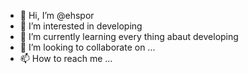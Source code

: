 - 👋 Hi, I’m @ehspor
- 👀 I’m interested in developing
- 🌱 I’m currently learning every thing abaut developing
- 💞️ I’m looking to collaborate on ...
- 📫 How to reach me ...

<!---
ehspor/ehspor is a ✨ special ✨ repository because its `README.md` (this file) appears on your GitHub profile.
You can click the Preview link to take a look at your changes.
--->
